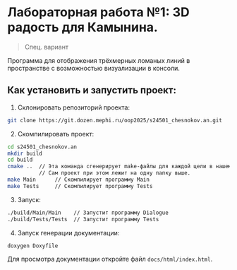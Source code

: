 # Лабораторная работа №1: 3D радость для Камынина.

> Спец. вариант

Программа для отображения трёхмерных ломаных линий в пространстве с возможностью визуализации в консоли.


## Как установить и запустить проект:
1. Склонировать репозиторий проекта:
```bash
git clone https://git.dozen.mephi.ru/oop2025/s24501_chesnokov.an.git
```

2. Скомпилировать проект:
```bash
cd s24501_chesnokov.an
mkdir build
cd build
cmake ..  // Эта команда сгенерирует make-файлы для каждой цели в нашем проекте внутри папки build.
          // Сам проект при этом лежит на одну папку выше.
make Main      // Скомпилирует программу Main
make Tests     // Скомпилирует программу Tests
```

3. Запуск:
```bash
./build/Main/Main    // Запустит программу Dialogue
./build/Tests/Tests  // Запустит программу Tests
```

4. Запуск генерации документации:
```bash
doxygen Doxyfile
```
Для просмотра документации откройте файл `docs/html/index.html`.

